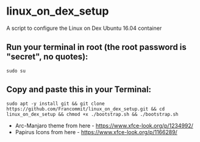 # linux_on_dex_setup
A script to configure the Linux on Dex Ubuntu 16.04 container

## Run your terminal in root (the root password is "secret", no quotes):
```
sudo su
```

## Copy and paste this in your Terminal:
```
sudo apt -y install git && git clone https://github.com/Francommit/linux_on_dex_setup.git && cd linux_on_dex_setup && chmod +x ./bootstrap.sh && ./bootstrap.sh
```

- Arc-Manjaro theme from here - https://www.xfce-look.org/p/1234992/
- Papirus Icons from here - https://www.xfce-look.org/p/1166289/
